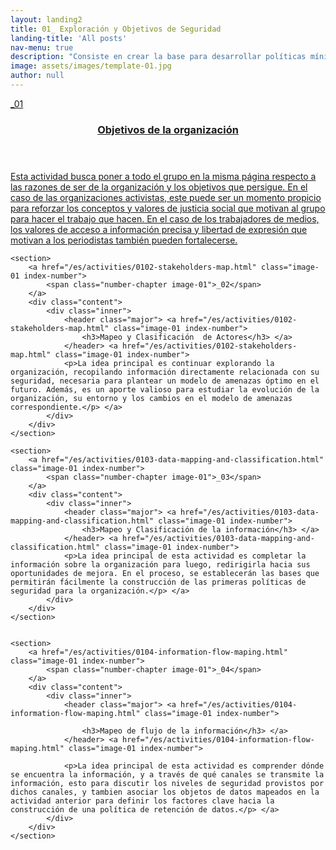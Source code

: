 ```yaml
---
layout: landing2
title: 01_ Exploración y Objetivos de Seguridad
landing-title: 'All posts'
nav-menu: true
description: "Consiste en crear la base para desarrollar políticas mínimas de seguridad. Aunque idealmente este paso debería aplicarse en el momento de la concepción de cada organización, esta metodología se ha construido y escrito para adaptarse a las ya existentes."
image: assets/images/template-01.jpg
author: null
---
```



<!-- Main -->
<div id="main">

<!-- One -->


<!-- Two -->
<section id="two" class="spotlights">


<section>
	<a href="/es/activities/0101-objectives-of-the-organization.html" class="image-01 index-number">
		<span class="number-chapter image-01">_01</span>
	</a>
	<div class="content">
		<div class="inner">
			<header class="major">
			<a href="/es/activities/0101-objectives-of-the-organization.html" class="link-01">
				<h3>Objetivos de la organización</h3>
			</a>
			</header>
			<a href="/es/activities/0101-objectives-of-the-organization.html" class="link-01">
			<p>Esta actividad busca poner a todo el grupo en la misma página respecto a las razones de ser de la organización y los objetivos que persigue. En el caso de las organizaciones activistas, este puede ser un momento propicio para reforzar los conceptos y valores de justicia social que motivan al grupo para hacer el trabajo que hacen. En el caso de los trabajadores de medios, los valores de acceso a información precisa y libertad de expresión que motivan a los periodistas también pueden fortalecerse.</p>
			</a>
		</div>
	</div>
</section>

	<section>
		<a href="/es/activities/0102-stakeholders-map.html" class="image-01 index-number">
			<span class="number-chapter image-01">_02</span>
		</a>
		<div class="content">
			<div class="inner">
				<header class="major"> <a href="/es/activities/0102-stakeholders-map.html" class="image-01 index-number">
					<h3>Mapeo y Clasificación  de Actores</h3> </a>
				</header> <a href="/es/activities/0102-stakeholders-map.html" class="image-01 index-number">
				<p>La idea principal es continuar explorando la organización, recopilando información directamente relacionada con su seguridad, necesaria para plantear un modelo de amenazas óptimo en el futuro. Además, es un aporte valioso para estudiar la evolución de la organización, su entorno y los cambios en el modelo de amenazas correspondiente.</p> </a>
			</div>
		</div>
	</section>

	<section>
		<a href="/es/activities/0103-data-mapping-and-classification.html" class="image-01 index-number">
			<span class="number-chapter image-01">_03</span>
		</a>
		<div class="content">
			<div class="inner">
				<header class="major"> <a href="/es/activities/0103-data-mapping-and-classification.html" class="image-01 index-number">
					<h3>Mapeo y Clasificación de la información</h3> </a>
				</header> <a href="/es/activities/0103-data-mapping-and-classification.html" class="image-01 index-number">
				<p>La idea principal de esta actividad es completar la información sobre la organización para luego, redirigirla hacia sus oportunidades de mejora. En el proceso, se establecerán las bases que permitirán fácilmente la construcción de las primeras políticas de seguridad para la organización.</p> </a>
			</div>
		</div>
	</section>


	<section>
		<a href="/es/activities/0104-information-flow-maping.html" class="image-01 index-number">
			<span class="number-chapter image-01">_04</span>
		</a>
		<div class="content">
			<div class="inner">
				<header class="major"> <a href="/es/activities/0104-information-flow-maping.html" class="image-01 index-number">

					<h3>Mapeo de flujo de la información</h3> </a>
				</header> <a href="/es/activities/0104-information-flow-maping.html" class="image-01 index-number">

				<p>La idea principal de esta actividad es comprender dónde se encuentra la información, y a través de qué canales se transmite la información, esto para discutir los niveles de seguridad provistos por dichos canales, y tambien asociar los objetos de datos mapeados en la actividad anterior para definir los factores clave hacia la construcción de una política de retención de datos.</p> </a>
			</div>
		</div>
	</section>

<!-- Three -->

